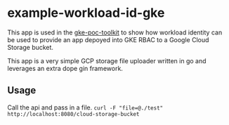 # example-workload-id-gke
This app is used in the [gke-poc-toolkit](https://github.com/GoogleCloudPlatform/gke-poc-toolkit) to show how workload identity can be used to provide an app depoyed into GKE RBAC to a Google Cloud Storage bucket.

This app is a very simple GCP storage file uploader written in go and leverages an extra dope gin framework.

##  Usage
Call the api and pass in a file.
`curl -F "file=@./test" http://localhost:8080/cloud-storage-bucket`
